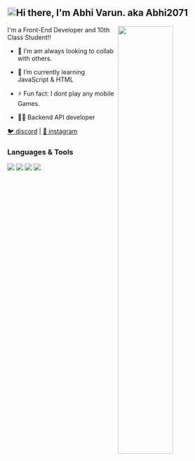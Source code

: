 <h2><img src="https://media.giphy.com/media/Q7LHmoFwVP6Yc1swZs/giphy.gif" height="20px">Hi there, I'm Abhi Varun. aka Abhi2071</h2>

<img width="50%" align="right" src="https://github-readme-stats.vercel.app/api?username=abhi2071&show_icons=true&hide_title=true&theme=merko">

I'm a Front-End Developer and 10th Class Student!!

- 👯 I’m am always looking to collab with others.

- 🎈 I’m currently learning JavaScript & HTML

- ⚡ Fun fact: I dont play any mobile Games.

- 👨🏽‍ Backend API developer

[🐦 discord](https://discord.com/users/988298669361074218) | [🏡 instagram](https://www.instagram.com/abhivarun) 

### Languages & Tools

[<img src="https://img.shields.io/badge/Visual%20Studio%20Code-0078d7.svg?style=for-the-badge&logo=visual-studio-code&logoColor=white"/>](https://code.visualstudio.com/)
[<img src="https://img.shields.io/badge/javascript-%23323330.svg?style=for-the-badge&logo=javascript&logoColor=%23F7DF1E" />](https://www.javascript.com/)
[<img src="https://img.shields.io/badge/node.js-6DA55F?style=for-the-badge&logo=node.js&logoColor=white"/>](https://nodejs.org/en/) 
[<img src="https://img.shields.io/badge/MongoDB-%234ea94b.svg?style=for-the-badge&logo=mongodb&logoColor=white"/>](https://www.mongodb.com/) 
